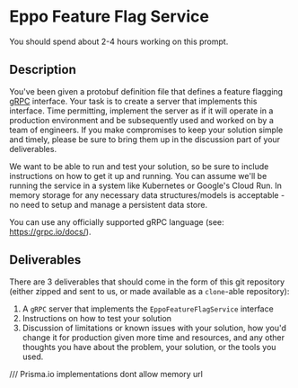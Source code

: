 Eppo Feature Flag Service
===========================

You should spend about 2-4 hours working on this prompt.

Description
-----------

You've been given a protobuf definition file that defines a feature flagging [gRPC](https://grpc.io/) interface. Your task is to create a server that implements this interface. Time permitting, implement the server as if it will operate in a production environment and be subsequently used and worked on by a team of engineers. If you make compromises to keep your solution simple and timely, please be sure to bring them up in the discussion part of your deliverables.

We want to be able to run and test your solution, so be sure to include instructions on how to get it up and running. You can assume we'll be running the service in a system like Kubernetes or Google's Cloud Run. In memory storage for any necessary data structures/models is acceptable - no need to setup and manage a persistent data store.

You can use any officially supported gRPC language (see: https://grpc.io/docs/).


Deliverables
------------

There are 3 deliverables that should come in the form of this git repository (either zipped and sent to us, or made available as a `clone`-able repository):

1. A `gRPC` server that implements the `EppoFeatureFlagService` interface
2. Instructions on how to test your solution
3. Discussion of limitations or known issues with your solution, how you'd change it for production given more time and resources, and any other thoughts you have about the problem, your solution, or the tools you used.

///
Prisma.io implementations dont allow memory url